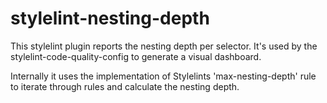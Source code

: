 # stylelint-nesting-depth
This stylelint plugin reports the nesting depth per selector. It's used by the stylelint-code-quality-config to generate a visual dashboard.

Internally it uses the implementation of Stylelints 'max-nesting-depth' rule to iterate through rules and calculate the nesting depth.
